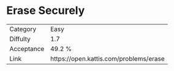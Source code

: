 # Erase Securely

<table>
    <tr>
        <td>Category</td>
        <td>Easy</td>
    </tr>
    <tr>
        <td>Diffulty</td>
        <td>1.7</td>
    </tr>
    <tr>
        <td>Acceptance</td>
        <td>49.2 %</td>
    </tr>
    <tr>
        <td>Link</td>
        <td>https://open.kattis.com/problems/erase</td>
    </tr>
</table>